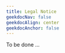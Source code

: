 ```yaml
---
title: Legal Notice
geekdocNav: false
geekdocAlign: center
geekdocAnchor: false
---
```


To be done ...